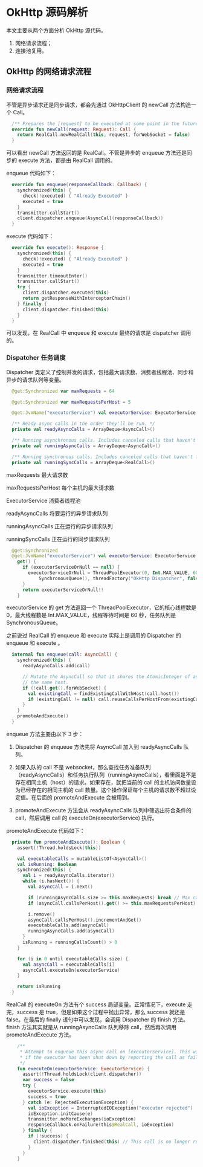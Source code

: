 # OkHttp 源码解析

本文主要从两个方面分析 OkHttp 源代码。
1. 网络请求流程；
2. 连接池复用。

## OkHttp 的网络请求流程

### 网络请求流程

不管是异步请求还是同步请求，都会先通过 OkHttpClient 的 newCall 方法构造一个 Call。

```kotlin
  /** Prepares the [request] to be executed at some point in the future. */
  override fun newCall(request: Request): Call {
    return RealCall.newRealCall(this, request, forWebSocket = false)
  }
```

可以看出 newCall 方法返回的是 RealCall。不管是异步的 enqueue 方法还是同步的 execute 方法，都是由 RealCall 调用的。

enqueue 代码如下：

```kotlin
  override fun enqueue(responseCallback: Callback) {
    synchronized(this) {
      check(!executed) { "Already Executed" }
      executed = true
    }
    transmitter.callStart()
    client.dispatcher.enqueue(AsyncCall(responseCallback))
  }
```

execute 代码如下：

```kotlin
  override fun execute(): Response {
    synchronized(this) {
      check(!executed) { "Already Executed" }
      executed = true
    }
    transmitter.timeoutEnter()
    transmitter.callStart()
    try {
      client.dispatcher.executed(this)
      return getResponseWithInterceptorChain()
    } finally {
      client.dispatcher.finished(this)
    }
  }
```

可以发现，在 RealCall 中 enqueue 和 execute 最终的请求是 dispatcher 调用的。

### Dispatcher 任务调度

Dispatcher 类定义了控制并发的请求，包括最大请求数、消费者线程池、同步和异步的请求队列等变量。

```kotlin
  @get:Synchronized var maxRequests = 64

  @get:Synchronized var maxRequestsPerHost = 5

  @get:JvmName("executorService") val executorService: ExecutorService

  /** Ready async calls in the order they'll be run. */
  private val readyAsyncCalls = ArrayDeque<AsyncCall>()

  /** Running asynchronous calls. Includes canceled calls that haven't finished yet. */
  private val runningAsyncCalls = ArrayDeque<AsyncCall>()

  /** Running synchronous calls. Includes canceled calls that haven't finished yet. */
  private val runningSyncCalls = ArrayDeque<RealCall>()

```

maxRequests 最大请求数

maxRequestsPerHost 每个主机的最大请求数

ExecutorService 消费者线程池

readyAsyncCalls 将要运行的异步请求队列

runningAsyncCalls 正在运行的异步请求队列

runningSyncCalls 正在运行的同步请求队列

```kotlin
  @get:Synchronized
  @get:JvmName("executorService") val executorService: ExecutorService
    get() {
      if (executorServiceOrNull == null) {
        executorServiceOrNull = ThreadPoolExecutor(0, Int.MAX_VALUE, 60, TimeUnit.SECONDS,
            SynchronousQueue(), threadFactory("OkHttp Dispatcher", false))
      }
      return executorServiceOrNull!!
    }
```

executorService 的 get 方法返回一个 ThreadPoolExecutor，它的核心线程数是 0，最大线程数是 Int.MAX_VALUE，线程等待时间是 60 秒，任务队列是 SynchronousQueue。

之前说过 RealCall 的 enqueue 和 execute 实际上是调用的 Dispatcher 的 enqueue 和 execute 。

```kotlin
  internal fun enqueue(call: AsyncCall) {
    synchronized(this) {
      readyAsyncCalls.add(call)

      // Mutate the AsyncCall so that it shares the AtomicInteger of an existing running call to
      // the same host.
      if (!call.get().forWebSocket) {
        val existingCall = findExistingCallWithHost(call.host())
        if (existingCall != null) call.reuseCallsPerHostFrom(existingCall)
      }
    }
    promoteAndExecute()
  }
```

enqueue 方法主要由以下 3 步：

1. Dispatcher 的 enqueue 方法先将 AsyncCall 加入到 readyAsyncCalls 队列。

2. 如果入队的 call 不是 websocket，那么查找任务准备队列（readyAsyncCalls）和任务执行队列（runningAsyncCalls），看里面是不是存在相同主机（host）的请求。如果存在，就把当前的 call 的主机访问数量设为已经存在的相同主机的 call 数量。这个操作保证每个主机的请求数不超过设定值。在后面的 promoteAndExecute 会被用到。

3. promoteAndExecute 方法会从 readyAsyncCalls 队列中筛选出符合条件的 call，然后调用 call 的 executeOn(executorService) 执行。

promoteAndExecute 代码如下：

```kotlin
  private fun promoteAndExecute(): Boolean {
    assert(!Thread.holdsLock(this))

    val executableCalls = mutableListOf<AsyncCall>()
    val isRunning: Boolean
    synchronized(this) {
      val i = readyAsyncCalls.iterator()
      while (i.hasNext()) {
        val asyncCall = i.next()

        if (runningAsyncCalls.size >= this.maxRequests) break // Max capacity.
        if (asyncCall.callsPerHost().get() >= this.maxRequestsPerHost) continue // Host max capacity.

        i.remove()
        asyncCall.callsPerHost().incrementAndGet()
        executableCalls.add(asyncCall)
        runningAsyncCalls.add(asyncCall)
      }
      isRunning = runningCallsCount() > 0
    }

    for (i in 0 until executableCalls.size) {
      val asyncCall = executableCalls[i]
      asyncCall.executeOn(executorService)
    }

    return isRunning
  }
```

RealCall 的 executeOn 方法有个 success 局部变量。正常情况下，execute 走完，success 是 true，但是如果这个过程中抛出异常，那么 success 就还是 false。在最后的 finally 语句中可以发现，会调用 Dispatcher 的 finish 方法。finish 方法其实就是从 runningAsyncCalls 队列移除 call，然后再次调用 promoteAndExecute 方法。

```kotlin
    /**
     * Attempt to enqueue this async call on [executorService]. This will attempt to clean up
     * if the executor has been shut down by reporting the call as failed.
     */
    fun executeOn(executorService: ExecutorService) {
      assert(!Thread.holdsLock(client.dispatcher))
      var success = false
      try {
        executorService.execute(this)
        success = true
      } catch (e: RejectedExecutionException) {
        val ioException = InterruptedIOException("executor rejected")
        ioException.initCause(e)
        transmitter.noMoreExchanges(ioException)
        responseCallback.onFailure(this@RealCall, ioException)
      } finally {
        if (!success) {
          client.dispatcher.finished(this) // This call is no longer running!
        }
      }
    }
```

<!-- ### Interceptor 拦截器

### 缓存策略

### 失败重连

## OkHttp 的复用连接池 -->
